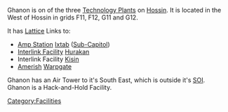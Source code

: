 Ghanon is on of the three [Technology
Plants](Technology_Plant.md "wikilink") on [Hossin](Hossin.md "wikilink"). It
is located in the West of Hossin in grids F11, F12, G11 and G12.

It has [Lattice](Lattice.md "wikilink") Links to:

- [Amp Station](Amp_Station.md "wikilink") [Ixtab](Ixtab.md "wikilink")
  ([Sub-Capitol](Sub.$1.md "wikilink"))
- [Interlink Facility](Interlink_Facility.md "wikilink")
  [Hurakan](Hurakan.md "wikilink")
- Interlink Facility [Kisin](Kisin.md "wikilink")
- [Amerish](Amerish.md "wikilink") [Warpgate](Warpgate.md "wikilink")

Ghanon has an Air Tower to it's South East, which is outside it's
[SOI](SOI.md "wikilink"). Ghanon is a Hack-and-Hold Facility.

[Category:Facilities](Category:Facilities.md "wikilink")
